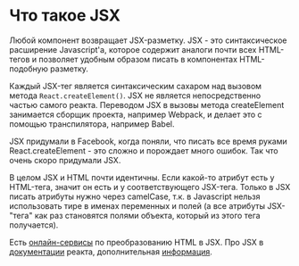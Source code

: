 # Что такое JSX

Любой компонент возвращает JSX-разметку. JSX - это синтаксическое расширение Javascript'а, которое содержит аналоги почти всех HTML-тегов и позволяет удобным образом писать в компонентах HTML-подобную разметку.

Каждый JSX-тег является синтаксическим сахаром над вызовом метода `React.createElement()`. JSX не является непосредственно частью самого реакта. Переводом JSX в вызовы метода createElement занимается сборщик проекта, например Webpack, и делает это с помощью транспилятора, например Babel.

JSX придумали в Facebook, когда поняли, что писать все время руками React.createElement - это сложно и порождает много ошибок. Так что очень скоро придумали JSX.

В целом JSX и HTML почти идентичны. Если какой-то атрибут есть у HTML-тега, значит он есть и у соответствующего JSX-тега. Только в JSX писать атрибуты нужно через camelCase, т.к. в Javascript нельзя использовать тире в именах переменных и полей (а все атрибуты JSX-"тега" как раз становятся полями объекта, который из этого тега получается).

Есть [онлайн-сервисы](https://transform.tools/html-to-jsx) по преобразованию HTML в JSX. Про JSX в [документации](https://react.dev/learn/writing-markup-with-jsx#1-return-a-single-root-element) реакта, дополнительная [информация](https://react.dev/reference/react-dom/components/common).

